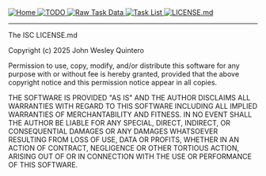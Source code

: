 <div>
  <a href="README.md">
    <img src="https://img.shields.io/badge/README.md-purple" alt="Home">
  </a>
  <a href="TODO.md">
    <img src="https://img.shields.io/badge/TODO.md-red" alt="TODO">
  </a>
  <a href="TODO_RAW_TASK_DATA.md">
    <img src="https://img.shields.io/badge/TODO_RAW_TASK_DATA.md-orange" alt="Raw Task Data">
  </a>
  <a href="TASK_LIST.md">
    <img src="https://img.shields.io/badge/TASK_LIST.md-green" alt="Task List">
  </a>
  <a href="LICENSE.md">
    <img src="https://img.shields.io/badge/LICENSE.md-lightgrey" alt="LICENSE.md">
  </a>
</div>

---

The ISC LICENSE.md

Copyright (c) 2025 John Wesley Quintero

Permission to use, copy, modify, and/or distribute this software for any
purpose with or without fee is hereby granted, provided that the above
copyright notice and this permission notice appear in all copies.

THE SOFTWARE IS PROVIDED "AS IS" AND THE AUTHOR DISCLAIMS ALL WARRANTIES
WITH REGARD TO THIS SOFTWARE INCLUDING ALL IMPLIED WARRANTIES OF
MERCHANTABILITY AND FITNESS. IN NO EVENT SHALL THE AUTHOR BE LIABLE FOR
ANY SPECIAL, DIRECT, INDIRECT, OR CONSEQUENTIAL DAMAGES OR ANY DAMAGES
WHATSOEVER RESULTING FROM LOSS OF USE, DATA OR PROFITS, WHETHER IN AN
ACTION OF CONTRACT, NEGLIGENCE OR OTHER TORTIOUS ACTION, ARISING OUT OF
OR IN CONNECTION WITH THE USE OR PERFORMANCE OF THIS SOFTWARE.
